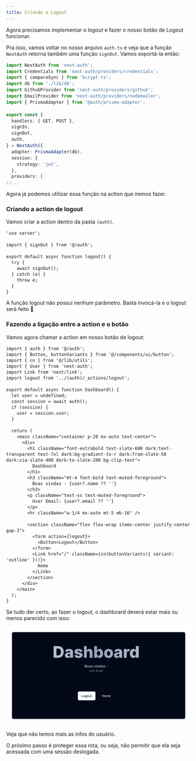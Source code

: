 ```yaml
---
title: Criando o Logout
---
```


Agora precisamos implementar o _logout_ e fazer o nosso botão de Logout funcionar.

Pra isso, vamos voltar no nosso arquivo `auth.ts` e veja que a função `NextAuth` retorna também uma função `signOut`. Vamos exportá-la então:

```ts title="auth.ts" ins={12}
import NextAuth from 'next-auth';
import Credentials from 'next-auth/providers/credentials';
import { compareSync } from 'bcrypt-ts';
import db from './lib/db';
import GithubProvider from 'next-auth/providers/github';
import EmailProvider from 'next-auth/providers/nodemailer';
import { PrismaAdapter } from '@auth/prisma-adapter';

export const {
  handlers: { GET, POST },
  signIn,
  signOut,
  auth,
} = NextAuth({
  adapter: PrismaAdapter(db),
  session: {
    strategy: 'jwt',
  },
  providers: [
//...

```

Agora já podemos utilizar essa função na action que iremos fazer.

### Criando a action de logout

Vamos criar a action dentro da pasta `(auth)`.

```tsx title="app/(auth)/_actions/logout.ts"
'use server';

import { signOut } from '@/auth';

export default async function logout() {
  try {
    await signOut();
  } catch (e) {
    throw e;
  }
}
```

A função logout não possui nenhum parâmetro. Basta invocá-la e o logout será feito 🙂

### Fazendo a ligação entre a action e o botão

Vamos agora chamar a action em nosso botão de logout:

```tsx title="app/dashboard/page.tsx" ins={6,30-32}
import { auth } from '@/auth';
import { Button, buttonVariants } from '@/components/ui/button';
import { cn } from '@/lib/utils';
import { User } from 'next-auth';
import Link from 'next/link';
import logout from '../(auth)/_actions/logout';

export default async function Dashboard() {
  let user = undefined;
  const session = await auth();
  if (session) {
    user = session.user;
  }

  return (
    <main className="container p-20 mx-auto text-center">
      <div>
        <h1 className="font-extrabold text-slate-600 dark:text-transparent text-7xl dark:bg-gradient-to-r dark:from-slate-50 dark:via-slate-400 dark:to-slate-200 bg-clip-text">
          Dashboard
        </h1>
        <h3 className="mt-4 font-bold text-muted-foreground">
          Boas vindas - {user?.name ?? ''}
        </h3>
        <p className="text-xs text-muted-foreground">
          User Email: {user?.email ?? ''}
        </p>
        <hr className="w-1/4 mx-auto mt-5 mb-16" />

        <section className="flex flex-wrap items-center justify-center gap-3">
          <form action={logout}>
            <Button>Logout</Button>
          </form>
          <Link href="/" className={cn(buttonVariants({ variant: 'outline' }))}>
            Home
          </Link>
        </section>
      </div>
    </main>
  );
}
```

Se tudo der certo, ao fazer o logout, o dashboard deverá estar mais ou menos parecido com isso: 

![alt text](image-3.png)

Veja que não temos mais as infos do usuário. 

O próximo passo é proteger essa rota, ou seja, não permitir que ela seja acessada com uma sessão deslogada. 
